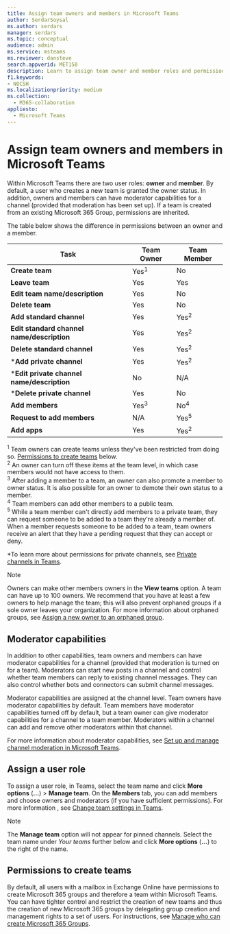 ```yaml
---
title: Assign team owners and members in Microsoft Teams
author: SerdarSoysal
ms.author: serdars
manager: serdars
ms.topic: conceptual
audience: admin
ms.service: msteams
ms.reviewer: dansteve
search.appverid: MET150
description: Learn to assign team owner and member roles and permissions in Microsoft Teams including permissions to create teams.
f1.keywords:
- NOCSH
ms.localizationpriority: medium
ms.collection: 
  - M365-collaboration
appliesto: 
  - Microsoft Teams
---
```


# Assign team owners and members in Microsoft Teams

Within Microsoft Teams there are two user roles: **owner** and **member**. By default, a user who creates a new team is granted the owner status. In addition, owners and members can have moderator capabilities for a channel (provided that moderation has been set up). If a team is created from an existing Microsoft 365 Group, permissions are inherited.

The table below shows the difference in permissions between an owner and a member.


|    Task                               | Team Owner | Team Member |
|-----------------------------------|------------|-------------|
|          **Create team**          |    Yes<sup>1</sup>     |     No      |
|          **Leave team**           |    Yes     |     Yes     |
|  **Edit team name/description**   |    Yes     |     No      |
|          **Delete team**          |    Yes     |     No      |
|          **Add standard channel**          |    Yes     |    Yes<sup>2</sup>|
| **Edit standard channel name/description** |    Yes     |    Yes<sup>2</sup>|
|        **Delete standard channel**         |    Yes     |    Yes<sup>2</sup>|
|          ***Add private channel**          |    Yes     |    Yes<sup>2</sup>|
| ***Edit private channel name/description** |    No     |    N/A|
|        ***Delete private channel**         |    Yes     |    No|
|          **Add members**          |  Yes<sup>3</sup>   |     No<sup>4</sup>    |
|          **Request to add members**          |  N/A   |     Yes<sup>5</sup>     |
|           **Add apps**            |    Yes     |    Yes<sup>2</sup>|

<sup>1</sup> Team owners can create teams unless they've been restricted from doing so. [Permissions to create teams](#permissions-to-create-teams) below.<br>
<sup>2</sup> An owner can turn off these items at the team level, in which case members would not have access to them.<br>
<sup>3</sup> After adding a member to a team, an owner can also promote a member to owner status. It is also possible for an owner to demote their own status to a member.<br>
<sup>4</sup> Team members can add other members to a public team.<br>
<sup>5</sup> While a team member can't directly add members to a private team, they can request someone to be added to a team they're already a member of. When a member requests someone to be added to a team, team owners receive an alert that they have a pending request that they can accept or deny.

*To learn more about permissions for private channels, see [Private channels in Teams](private-channels.md).

> [!NOTE]
> Owners can make other members owners in the **View teams** option. A team can have up to 100 owners. We recommend that you have at least a few owners to help manage the team; this will also prevent orphaned groups if a sole owner leaves your organization. For more information about orphaned groups, see [Assign a new owner to an orphaned group](https://support.office.com/article/Assign-a-new-owner-to-an-orphaned-group-86bb3db6-8857-45d1-95c8-f6d540e45732).

## Moderator capabilities

In addition to other capabilities, team owners and members can have moderator capabilities for a channel (provided that moderation is turned on for a team). Moderators can start new posts in a channel and control whether team members can reply to existing channel messages. They can also control whether bots and connectors can submit channel messages.

Moderator capabilities are assigned at the channel level. Team owners have moderator capabilities by default. Team members have moderator capabilities turned off by default, but a team owner can give moderator capabilities for a channel to a team member. Moderators within a channel can add and remove other moderators within that channel.

For more information about moderator capabilities, see [Set up and manage channel moderation in Microsoft Teams](manage-channel-moderation-in-teams.md).

## Assign a user role

To assign a user role, in Teams, select the team name and click **More options** (**...**) > **Manage team**. On the **Members** tab, you can add members and choose owners and moderators (if you have sufficient permissions). For more information , see [Change team settings in Teams](https://support.office.com/article/ce053b04-1b8e-4796-baa8-90dc427b3acc).

> [!NOTE]
> The **Manage team** option will not appear for pinned channels. Select the team name under *Your teams* further below and click **More options** (**...**) to the right of the name.

## Permissions to create teams

By default, all users with a mailbox in Exchange Online have permissions to create Microsoft 365 groups and therefore a team within Microsoft Teams. You can have tighter control and restrict the creation of new teams and thus the creation of new Microsoft 365 groups by delegating group creation and management rights to a set of users. For instructions, see [Manage who can create Microsoft 365 Groups](https://support.office.com/article/manage-who-can-create-office-365-groups-4c46c8cb-17d0-44b5-9776-005fced8e618).
